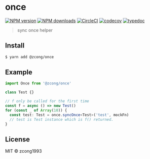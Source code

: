 # once

[![NPM version](https://img.shields.io/npm/v/@zcong/once.svg?style=flat)](https://npmjs.com/package/@zcong/once) [![NPM downloads](https://img.shields.io/npm/dm/@zcong/once.svg?style=flat)](https://npmjs.com/package/@zcong/once) [![CircleCI](https://circleci.com/gh/zcong1993/once/tree/master.svg?style=shield)](https://circleci.com/gh/zcong1993/once/tree/master) [![codecov](https://codecov.io/gh/zcong1993/once/branch/master/graph/badge.svg)](https://codecov.io/gh/zcong1993/once) [![typedoc](https://img.shields.io/badge/typedoc-active-brightgreen.svg)](https://zcong1993.github.io/once)

> sync once helper

## Install

```sh
$ yarn add @zcong/once
```

## Example

```ts
import Once from '@zcong/once'

class Test {}

// f only be called for the first time
const f = async () => new Test()
for (const _ of Array(10)) {
  const test: Test = once.syncOnce<Test>('test', mockFn)
  // test is Test instance which is f() returned.
}
```

## License

MIT &copy; zcong1993
